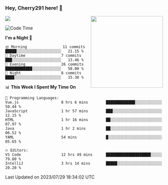 ### Hey, Cherry291 here! 👋

![](https://metrics.lecoq.io/cherry291?template=classic&config.timezone=Asia%2FShanghai)
<img align='right' src="https://media.giphy.com/media/M9gbBd9nbDrOTu1Mqx/giphy.gif" width="230">
<!-- ![](https://github-readme-stats-ouuan.vercel.app/api?username=cherry291&theme=dark&show_icons=true) -->

<!--START_SECTION:waka-->
![Code Time](http://img.shields.io/badge/Code%20Time-88%20hrs%2055%20mins-blue)

**I'm a Night 🦉** 

```text
🌞 Morning                11 commits          █████░░░░░░░░░░░░░░░░░░░░   21.15 % 
🌆 Daytime                7 commits           ███░░░░░░░░░░░░░░░░░░░░░░   13.46 % 
🌃 Evening                26 commits          ████████████░░░░░░░░░░░░░   50.00 % 
🌙 Night                  8 commits           ████░░░░░░░░░░░░░░░░░░░░░   15.38 % 
```


📊 **This Week I Spent My Time On** 

```text
💬 Programming Languages: 
Vue.js                   8 hrs 6 mins        █████████████░░░░░░░░░░░░   50.44 % 
JavaScript               1 hr 57 mins        ███░░░░░░░░░░░░░░░░░░░░░░   12.15 % 
HTML                     1 hr 16 mins        ██░░░░░░░░░░░░░░░░░░░░░░░   07.97 % 
Java                     1 hr 2 mins         ██░░░░░░░░░░░░░░░░░░░░░░░   06.52 % 
YAML                     54 mins             █░░░░░░░░░░░░░░░░░░░░░░░░   05.65 % 

🔥 Editors: 
VS Code                  12 hrs 49 mins      ████████████████████░░░░░   79.80 % 
IntelliJ                 3 hrs 14 mins       █████░░░░░░░░░░░░░░░░░░░░   20.20 % 
```


 Last Updated on 2023/07/29 18:34:02 UTC
<!--END_SECTION:waka-->

<!--
**Cherry291/cherry291** is a ✨ _special_ ✨ repository because its `README.md` (this file) appears on your GitHub profile.

Here are some ideas to get you started:

- 🔭 I’m currently working on ...
- 🌱 I’m currently learning ...
- 👯 I’m looking to collaborate on ...
- 🤔 I’m looking for help with ...
- 💬 Ask me about ...
- 📫 How to reach me: ...
- 😄 Pronouns: ...
- ⚡ Fun fact: ...
-->
